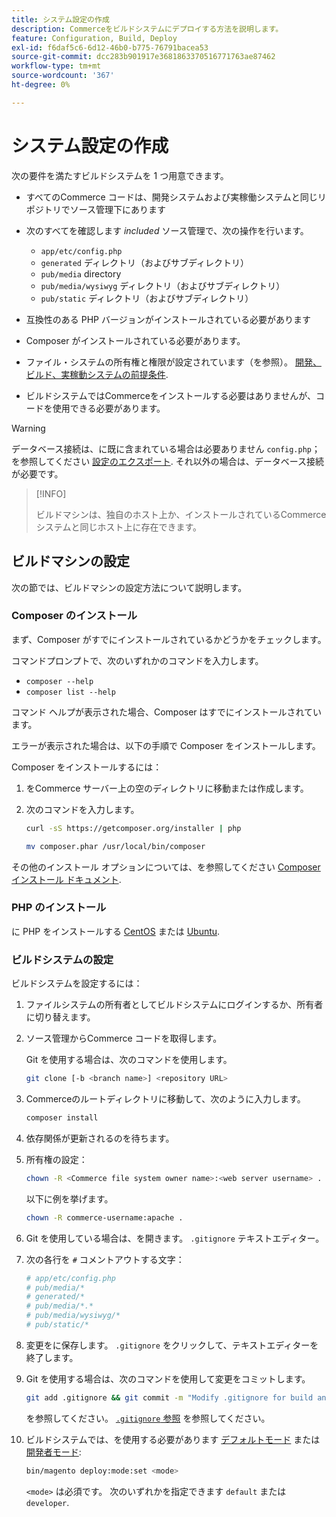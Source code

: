 ```yaml
---
title: システム設定の作成
description: Commerceをビルドシステムにデプロイする方法を説明します。
feature: Configuration, Build, Deploy
exl-id: f6daf5c6-6d12-46b0-b775-76791bacea53
source-git-commit: dcc283b901917e3681863370516771763ae87462
workflow-type: tm+mt
source-wordcount: '367'
ht-degree: 0%

---
```


# システム設定の作成

次の要件を満たすビルドシステムを 1 つ用意できます。

- すべてのCommerce コードは、開発システムおよび実稼働システムと同じリポジトリでソース管理下にあります
- 次のすべてを確認します _included_ ソース管理で、次の操作を行います。

   - `app/etc/config.php`
   - `generated` ディレクトリ（およびサブディレクトリ）
   - `pub/media` directory
   - `pub/media/wysiwyg` ディレクトリ（およびサブディレクトリ）
   - `pub/static` ディレクトリ（およびサブディレクトリ）

- 互換性のある PHP バージョンがインストールされている必要があります
- Composer がインストールされている必要があります。
- ファイル・システムの所有権と権限が設定されています（を参照）。 [開発、ビルド、実稼動システムの前提条件](../deployment/technical-details.md).
- ビルドシステムではCommerceをインストールする必要はありませんが、コードを使用できる必要があります。

>[!WARNING]
>
>データベース接続は、に既に含まれている場合は必要ありません `config.php`；を参照してください [設定のエクスポート](../cli/export-configuration.md). それ以外の場合は、データベース接続が必要です。

>[!INFO]
>
>ビルドマシンは、独自のホスト上か、インストールされているCommerce システムと同じホスト上に存在できます。

## ビルドマシンの設定

次の節では、ビルドマシンの設定方法について説明します。

### Composer のインストール

まず、Composer がすでにインストールされているかどうかをチェックします。

コマンドプロンプトで、次のいずれかのコマンドを入力します。

- `composer --help`
- `composer list --help`

コマンド ヘルプが表示された場合、Composer はすでにインストールされています。

エラーが表示された場合は、以下の手順で Composer をインストールします。

Composer をインストールするには：

1. をCommerce サーバー上の空のディレクトリに移動または作成します。

1. 次のコマンドを入力します。

   ```bash
   curl -sS https://getcomposer.org/installer | php
   ```

   ```bash
   mv composer.phar /usr/local/bin/composer
   ```

その他のインストール オプションについては、を参照してください [Composer インストール ドキュメント][composer].

### PHP のインストール

に PHP をインストールする [CentOS] または [Ubuntu].

### ビルドシステムの設定

ビルドシステムを設定するには：

1. ファイルシステムの所有者としてビルドシステムにログインするか、所有者に切り替えます。
1. ソース管理からCommerce コードを取得します。

   Git を使用する場合は、次のコマンドを使用します。

   ```bash
   git clone [-b <branch name>] <repository URL>
   ```

1. Commerceのルートディレクトリに移動して、次のように入力します。

   ```bash
   composer install
   ```

1. 依存関係が更新されるのを待ちます。
1. 所有権の設定：

   ```bash
   chown -R <Commerce file system owner name>:<web server username> .
   ```

   以下に例を挙げます。

   ```bash
   chown -R commerce-username:apache .
   ```

1. Git を使用している場合は、を開きます。 `.gitignore` テキストエディター。
1. 次の各行を `#` コメントアウトする文字：

   ```conf
   # app/etc/config.php
   # pub/media/*
   # generated/*
   # pub/media/*.*
   # pub/media/wysiwyg/*
   # pub/static/*
   ```

1. 変更をに保存します。 `.gitignore` をクリックして、テキストエディターを終了します。
1. Git を使用する場合は、次のコマンドを使用して変更をコミットします。

   ```bash
   git add .gitignore && git commit -m "Modify .gitignore for build and production"
   ```

   を参照してください。 [`.gitignore` 参照](../reference/config-reference-gitignore.md) を参照してください。

1. ビルドシステムでは、を使用する必要があります [デフォルトモード](../bootstrap/application-modes.md#default-mode) または [開発者モード](../bootstrap/application-modes.md#developer-mode):

   ```bash
   bin/magento deploy:mode:set <mode>
   ```

   `<mode>` は必須です。 次のいずれかを指定できます `default` または `developer`.

<!-- Link Definitions -->

[CentOS]: https://wiki.centos.org/HowTos/php7
[composer]: https://getcomposer.org/download/
[Ubuntu]: https://help.ubuntu.com/lts/serverguide/php.html
